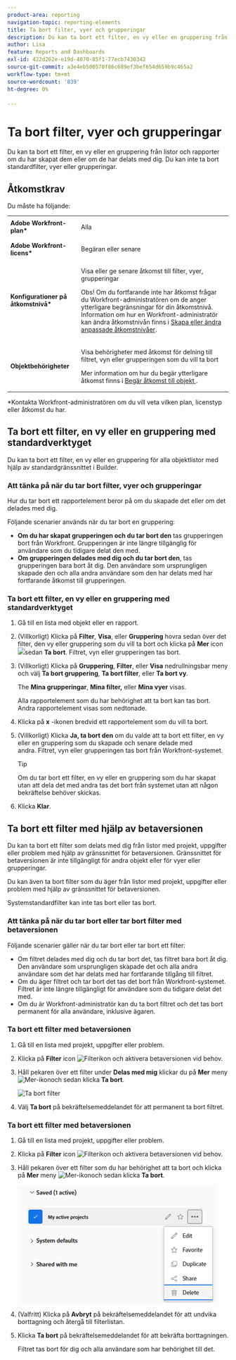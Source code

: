 ```yaml
---
product-area: reporting
navigation-topic: reporting-elements
title: Ta bort filter, vyer och grupperingar
description: Du kan ta bort ett filter, en vy eller en gruppering från listor och rapporter om du har skapat dem eller om de har delats med dig. Du kan inte ta bort standardfilter, vyer eller grupperingar.
author: Lisa
feature: Reports and Dashboards
exl-id: 422d262e-e19d-4070-85f1-77ecb7430342
source-git-commit: a3e4eb500570f86c689ef3bef654d659b9c465a2
workflow-type: tm+mt
source-wordcount: '839'
ht-degree: 0%

---
```


# Ta bort filter, vyer och grupperingar

Du kan ta bort ett filter, en vy eller en gruppering från listor och rapporter om du har skapat dem eller om de har delats med dig. Du kan inte ta bort standardfilter, vyer eller grupperingar.

## Åtkomstkrav

Du måste ha följande:

<table style="table-layout:auto"> 
 <col> 
 </col> 
 <col> 
 </col> 
 <tbody> 
  <tr> 
   <td role="rowheader"><strong>Adobe Workfront-plan*</strong></td> 
   <td> <p>Alla </p> </td> 
  </tr> 
  <tr> 
   <td role="rowheader"><strong>Adobe Workfront-licens*</strong></td> 
   <td> <p>Begäran eller senare</p> </td> 
  </tr> 
  <tr> 
   <td role="rowheader"><strong>Konfigurationer på åtkomstnivå*</strong></td> 
   <td> <p>Visa eller ge senare åtkomst till filter, vyer, grupperingar</p> <p>Obs! Om du fortfarande inte har åtkomst frågar du Workfront-administratören om de anger ytterligare begränsningar för din åtkomstnivå. Information om hur en Workfront-administratör kan ändra åtkomstnivån finns i <a href="../../../administration-and-setup/add-users/configure-and-grant-access/create-modify-access-levels.md" class="MCXref xref">Skapa eller ändra anpassade åtkomstnivåer</a>.</p> </td> 
  </tr> 
  <tr> 
   <td role="rowheader"><strong>Objektbehörigheter</strong></td> 
   <td> <p>Visa behörigheter med åtkomst för delning till filtret, vyn eller grupperingen som du vill ta bort</p> <p>Mer information om hur du begär ytterligare åtkomst finns i <a href="../../../workfront-basics/grant-and-request-access-to-objects/request-access.md" class="MCXref xref">Begär åtkomst till objekt </a>.</p> </td> 
  </tr> 
 </tbody> 
</table>

&#42;Kontakta Workfront-administratören om du vill veta vilken plan, licenstyp eller åtkomst du har.

## Ta bort ett filter, en vy eller en gruppering med standardverktyget

Du kan ta bort ett filter, en vy eller en gruppering för alla objektlistor med hjälp av standardgränssnittet i Builder.

### Att tänka på när du tar bort filter, vyer och grupperingar

Hur du tar bort ett rapportelement beror på om du skapade det eller om det delades med dig.

Följande scenarier används när du tar bort en gruppering:

* **Om du har skapat grupperingen och du tar bort den** tas grupperingen bort från Workfront. Grupperingen är inte längre tillgänglig för användare som du tidigare delat den med.
* **Om grupperingen delades med dig och du tar bort den**, tas grupperingen bara bort åt dig. Den användare som ursprungligen skapade den och alla andra användare som den har delats med har fortfarande åtkomst till grupperingen.

### Ta bort ett filter, en vy eller en gruppering med standardverktyget

1. Gå till en lista med objekt eller en rapport.
1. (Villkorligt) Klicka på **Filter**, **Visa**, eller **Gruppering** hovra sedan över det filter, den vy eller gruppering som du vill ta bort och klicka på **Mer** icon ![](assets/more-icon.png)sedan **Ta bort**. Filtret, vyn eller grupperingen tas bort.
1. (Villkorligt) Klicka på **Gruppering**, **Filter**, eller **Visa** nedrullningsbar meny och välj **Ta bort gruppering**, **Ta bort filter**, eller **Ta bort vy**.

   The **Mina grupperingar**, **Mina filter,** eller **Mina vyer** visas.

   Alla rapportelement som du har behörighet att ta bort kan tas bort. Andra rapportelement visas som nedtonade.

1. Klicka på **x** -ikonen bredvid ett rapportelement som du vill ta bort.
1. (Villkorligt) Klicka **Ja, ta bort den** om du valde att ta bort ett filter, en vy eller en gruppering som du skapade och senare delade med andra. Filtret, vyn eller grupperingen tas bort från Workfront-systemet.

   >[!TIP]
   >
   >Om du tar bort ett filter, en vy eller en gruppering som du har skapat utan att dela det med andra tas det bort från systemet utan att någon bekräftelse behöver skickas.

1. Klicka **Klar**.

## Ta bort ett filter med hjälp av betaversionen

Du kan ta bort ett filter som delats med dig från listor med projekt, uppgifter eller problem med hjälp av gränssnittet för betaversionen. Gränssnittet för betaversionen är inte tillgängligt för andra objekt eller för vyer eller grupperingar.

Du kan även ta bort filter som du äger från listor med projekt, uppgifter eller problem med hjälp av gränssnittet för betaversionen.

Systemstandardfilter kan inte tas bort eller tas bort.

### Att tänka på när du tar bort eller tar bort filter med betaversionen

Följande scenarier gäller när du tar bort eller tar bort ett filter:

* Om filtret delades med dig och du tar bort det, tas filtret bara bort åt dig. Den användare som ursprungligen skapade det och alla andra användare som det har delats med har fortfarande tillgång till filtret.
* Om du äger filtret och tar bort det tas det bort från Workfront-systemet. Filtret är inte längre tillgängligt för användare som du tidigare delat det med.
* Om du är Workfront-administratör kan du ta bort filtret och det tas bort permanent för alla användare, inklusive ägaren.

### Ta bort ett filter med betaversionen

1. Gå till en lista med projekt, uppgifter eller problem.
1. Klicka på **Filter** icon ![Filterikon](assets/filter-nwepng.png) och aktivera betaversionen vid behov.
1. Håll pekaren över ett filter under **Delas med mig** klickar du på **Mer** meny ![Mer-ikon](assets/more-icon-spectrum.png)och sedan klicka **Ta bort**.

   ![Ta bort filter](assets/new-filters-more-menu-remove-filter.png)

1. Välj **Ta bort** på bekräftelsemeddelandet för att permanent ta bort filtret.

### Ta bort ett filter med betaversionen

1. Gå till en lista med projekt, uppgifter eller problem.
1. Klicka på **Filter** icon ![Filterikon](assets/filter-nwepng.png) och aktivera betaversionen vid behov.
1. Håll pekaren över ett filter som du har behörighet att ta bort och klicka på **Mer** meny ![Mer-ikon](assets/more-icon-spectrum.png)och sedan klicka **Ta bort**.

   ![Ta bort filter](assets/new-filters-more-menu-options-with-delete.png)

1. (Valfritt) Klicka på **Avbryt** på bekräftelsemeddelandet för att undvika borttagning och återgå till filterlistan.
1. Klicka **Ta bort** på bekräftelsemeddelandet för att bekräfta borttagningen.

   Filtret tas bort för dig och alla användare som har behörighet till det.

